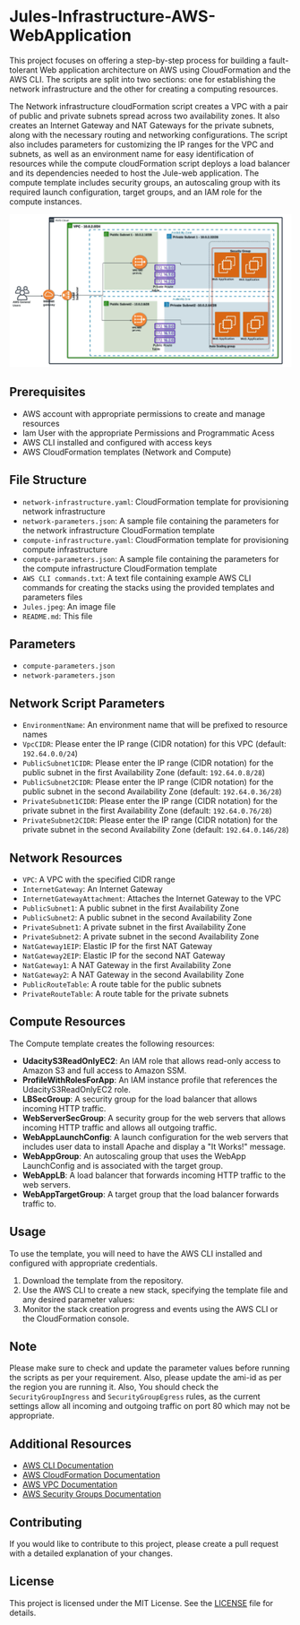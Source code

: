 # Jules-Infrastructure-AWS-WebApplication
This project focuses on offering a step-by-step process for building a fault-tolerant Web application architecture on AWS using CloudFormation and the AWS CLI. The scripts are split into two sections: one for establishing the network infrastructure and the other for creating a computing resources.

The Network infrastructure cloudFormation script creates a VPC with a pair of public and private subnets spread across two availability zones. It also creates an Internet Gateway and NAT Gateways for the private subnets, along with the necessary routing and networking configurations. The script also includes parameters for customizing the IP ranges for the VPC and subnets, as well as an environment name for easy identification of resources while the compute cloudFormation script deploys a load balancer and its dependencies needed to host the Jule-web application. The compute template includes security groups, an autoscaling group with its required launch configuration, target groups, and an IAM role for the compute instances.

![jules](jules.jpeg)


## Prerequisites
- AWS account with appropriate permissions to create and manage resources
- Iam User with the appropriate Permissions and Programmatic Acess 
- AWS CLI installed and configured with access keys
- AWS CloudFormation templates (Network and Compute)

## File Structure

- `network-infrastructure.yaml`: CloudFormation template for provisioning network infrastructure
- `network-parameters.json`: A sample file containing the parameters for the network infrastructure CloudFormation template
- `compute-infrastructure.yaml`: CloudFormation template for provisioning compute infrastructure
- `compute-parameters.json`: A sample file containing the parameters for the compute infrastructure CloudFormation template
- `AWS CLI commands.txt`: A text file containing example AWS CLI commands for creating the stacks using the provided templates and parameters files
- `Jules.jpeg`: An image file
- `README.md`: This file




## Parameters
- `compute-parameters.json`
- `network-parameters.json`


## Network Script Parameters
- `EnvironmentName`: An environment name that will be prefixed to resource names
- `VpcCIDR`: Please enter the IP range (CIDR notation) for this VPC (default: `192.64.0.0/24`)
- `PublicSubnet1CIDR`: Please enter the IP range (CIDR notation) for the public subnet in the first Availability Zone (default: `192.64.0.8/28`)
- `PublicSubnet2CIDR`: Please enter the IP range (CIDR notation) for the public subnet in the second Availability Zone (default: `192.64.0.36/28`)
- `PrivateSubnet1CIDR`: Please enter the IP range (CIDR notation) for the private subnet in the first Availability Zone (default: `192.64.0.76/28`)
- `PrivateSubnet2CIDR`: Please enter the IP range (CIDR notation) for the private subnet in the second Availability Zone (default: `192.64.0.146/28`)

##  Network Resources
- `VPC`: A VPC with the specified CIDR range
- `InternetGateway`: An Internet Gateway
- `InternetGatewayAttachment`: Attaches the Internet Gateway to the VPC
- `PublicSubnet1`: A public subnet in the first Availability Zone
- `PublicSubnet2`: A public subnet in the second Availability Zone
- `PrivateSubnet1`: A private subnet in the first Availability Zone
- `PrivateSubnet2`: A private subnet in the second Availability Zone
- `NatGateway1EIP`: Elastic IP for the first NAT Gateway
- `NatGateway2EIP`: Elastic IP for the second NAT Gateway
- `NatGateway1`: A NAT Gateway in the first Availability Zone
- `NatGateway2`: A NAT Gateway in the second Availability Zone
- `PublicRouteTable`: A route table for the public subnets
- `PrivateRouteTable`: A route table for the private subnets




##  Compute Resources

The Compute template creates the following resources:

- **UdacityS3ReadOnlyEC2**: An IAM role that allows read-only access to Amazon S3 and full access to Amazon SSM.
- **ProfileWithRolesForApp**: An IAM instance profile that references the UdacityS3ReadOnlyEC2 role.
- **LBSecGroup**: A security group for the load balancer that allows incoming HTTP traffic.
- **WebServerSecGroup**: A security group for the web servers that allows incoming HTTP traffic and allows all outgoing traffic.
- **WebAppLaunchConfig**: A launch configuration for the web servers that includes user data to install Apache and display a "It Works!" message.
- **WebAppGroup**: An autoscaling group that uses the WebApp
LaunchConfig and is associated with the target group.
- **WebAppLB**: A load balancer that forwards incoming HTTP traffic to the web servers.
- **WebAppTargetGroup**: A target group that the load balancer forwards traffic to.

## Usage

To use the template, you will need to have the AWS CLI installed and configured with appropriate credentials.

1. Download the template from the repository.
2. Use the AWS CLI to create a new stack, specifying the template file and any desired parameter values:
3. Monitor the stack creation progress and events using the AWS CLI or the CloudFormation console.

## Note
Please make sure to check and update the parameter values before running the scripts as per your requirement. Also, please update the ami-id as per the region you are running it. Also, You should check the `SecurityGroupIngress` and `SecurityGroupEgress` rules, as the current settings allow all incoming and outgoing traffic on port 80 which may not be appropriate.



## Additional Resources
- [AWS CLI Documentation](https://aws.amazon.com/cli/)
- [AWS CloudFormation Documentation](https://aws.amazon.com/cloudformation/)
- [AWS VPC Documentation](https://aws.amazon.com/vpc/)
- [AWS Security Groups Documentation](https://aws.amazon.com/security-groups/)

## Contributing
If you would like to contribute to this project, please create a pull request with a detailed explanation of your changes.

## License
This project is licensed under the MIT License. See the [LICENSE](LICENSE) file for details.
